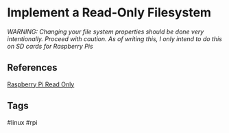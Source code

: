 # Implement a Read-Only Filesystem

*WARNING: Changing your file system properties should be done very intentionally. Proceed with caution. As of writing this, I only intend to do this on SD cards for Raspberry Pis*

## References
[Raspberry Pi Read Only](https://hallard.me/raspberry-pi-read-only/)

## Tags
#linux #rpi

